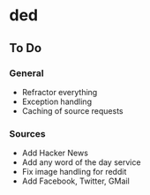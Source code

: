 # ded

## To Do

### General

* Refractor everything
* Exception handling
* Caching of source requests

### Sources

* Add Hacker News
* Add any word of the day service
* Fix image handling for reddit
* Add Facebook, Twitter, GMail

